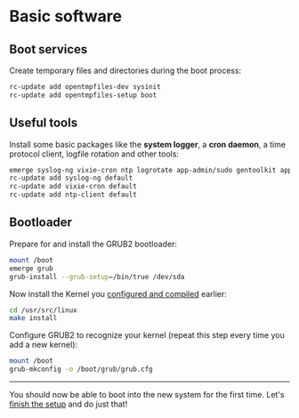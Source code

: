 Basic software
==============

Boot services
-------------

Create temporary files and directories during the boot process:

```sh
rc-update add opentmpfiles-dev sysinit
rc-update add opentmpfiles-setup boot
```

Useful tools
------------

Install some basic packages like the **system logger**, a **cron daemon**, a time protocol client, logfile rotation and other tools:

```sh
emerge syslog-ng vixie-cron ntp logrotate app-admin/sudo gentoolkit app-crypt/gnupg chkrootkit
rc-update add syslog-ng default
rc-update add vixie-cron default
rc-update add ntp-client default
```

Bootloader
----------

Prepare for and install the GRUB2 bootloader:

```sh
mount /boot
emerge grub
grub-install --grub-setup=/bin/true /dev/sda
```

Now install the Kernel you [configured and compiled](02_Kernel.md#kernel) earlier:

```sh
cd /usr/src/linux
make install
```

Configure GRUB2 to recognize your kernel (repeat this step every time you add a new kernel):

```sh
mount /boot
grub-mkconfig -o /boot/grub/grub.cfg
```

___
You should now be able to boot into the new system for the first time. Let's [finish the setup](05_Finish-Setup.md) and do just that!
